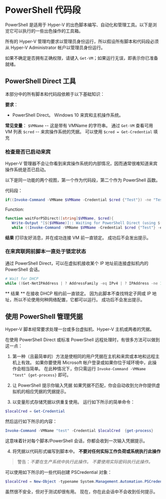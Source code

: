# PowerShell 代码段

PowerShell 是适用于 Hyper-V 的出色脚本编写、自动化和管理工具。以下是浏览它可以执行的一些出色操作的工具箱。

所有的 Hyper-V 管理均要求以管理员身份运行，所以假设所有脚本和代码段必须从 Hyper-V Administrator 帐户以管理员身份运行。

如果不确定是否拥有正确权限，请键入 `Get-VM`；如果运行无误，即表示你已准备就绪。


## PowerShell Direct 工具

本部分中的所有脚本和代码段依赖于以下基础知识：

**要求**：
*  PowerShell Direct。 Windows 10 来宾和主机操作系统。

**常见变量**：
`$VMName` -- 这是带有 VMName 的字符串。 通过 `Get-VM` 查看可用 VM 列表
`$cred` -- 来宾操作系统的凭据。 可以使用 `$cred = Get-Credential` 填充

### 检查是否已启动来宾

Hyper-V 管理器不会让你看到来宾操作系统的内部情况，因而通常很难知道来宾操作系统是否已启动。

以下是同一功能的两个视图，第一个作为代码段，第二个作为 PowerShell 函数。

代码段：
``` PowerShell
if((Invoke-Command -VMName $VMName -Credential $cred {"Test"}) -ne "Test"){Write-Host "Not Booted"} else {Write-Host "Booted"}
```

Function:
``` PowerShell
function waitForPSDirect([string]$VMName, $cred){
   Write-Output "[$($VMName)]:: Waiting for PowerShell Direct (using $($cred.username))"
   while ((Invoke-Command -VMName $VMName -Credential $cred {"Test"} -ea SilentlyContinue) -ne "Test") {Sleep -Seconds 1}}
```

**结果**
打印友好消息，并在成功连接 VM 前一直锁定。
成功后不会发出提示。

### 在来宾联网前脚本一直处于锁定状态

通过 PowerShell Direct，可以在虚拟机接收某个 IP 地址前连接虚拟机内的 PowerShell 会话。

``` PowerShell
# Wait for DHCP
while ((Get-NetIPAddress | ? AddressFamily -eq IPv4 | ? IPAddress -ne 127.0.0.1).SuffixOrigin -ne "Dhcp") {sleep -Milliseconds 10}
```

** 结果 **
在接收 DHCP 租约前一直锁定。 因为此脚本不查找特定子网或 IP 地址，所以不论使用何种网络配置，它都可以运行。
成功后不会发出提示。

## 使用 PowerShell 管理凭据

Hyper-V 脚本经常要求处理一台或多台虚拟机、Hyper-V 主机或两者的凭据。

在使用 PowerShell Direct 或标准 PowerShell 远程处理时，有很多方法可以做到这一点：

1. 第一种（且最简单的）方法是使相同的用户凭据在主机和来宾或本地和远程主机上有效。
如果你要使用 Microsoft 帐户登录或如果你位于域环境中，此操作会相当简单。
在此种情况下，你只需运行 `Invoke-Command -VMName "test" {get-process}` 即可。

2. 让 PowerShell 提示你输入凭据
如果凭据不匹配，你会自动收到允许你提供虚拟机的相应凭据的凭据提示。

3. 以变量形式存储凭据以供重复使用。
运行如下所示的简单命令：
  ``` PowerShell
  $localCred = Get-Credential
  ```
然后运行如下所示的内容：
  ``` PowerShell
  Invoke-Command -VMName "test" -Credential $localCred  {get-process} 
  ```
这意味着针对每个脚本/PowerShell 会话，你都会收到一次输入凭据提示。

4. 将凭据以代码形式编写到脚本中。 **不要对任何实际工作负荷或系统执行此操作**
>警告：_不要在生产系统中执行此操作。 不要使用实际密码执行此操作。_

可以使用如下所示的一些代码创建 PSCredential 对象：
  ``` PowerShell
  $localCred = New-Object -typename System.Management.Automation.PSCredential -argumentlist "Administrator", (ConvertTo-SecureString "P@ssw0rd" -AsPlainText -Force) 
  ```
虽然很不安全，但对于测试却很有用。 现在，你在此会话中不会收到任何提示。





<!--HONumber=Dec15_HO2-->

